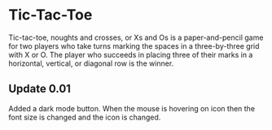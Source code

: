 # Tic-Tac-Toe
Tic-tac-toe, noughts and crosses, or Xs and Os is a paper-and-pencil game for two players who take turns marking the spaces in a three-by-three grid with X or O. The player who succeeds in placing three of their marks in a horizontal, vertical, or diagonal row is the winner.

## Update 0.01
Added a dark mode button. When the mouse is hovering on icon then the font size is changed and the icon is changed.